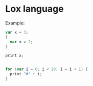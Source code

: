 # Lox language

Example:
```kotlin
var x = 3;
{
  var x = 2;
}

print x;


for (var i = 0; i < 10; i = i + 1) {
  print "#" + i;
}
```